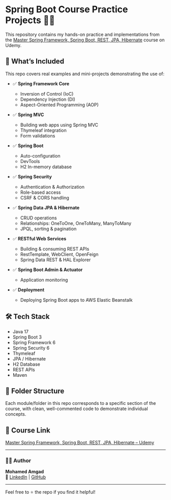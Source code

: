 # Spring Boot Course Practice Projects 🧑‍💻

This repository contains my hands-on practice and implementations from the [Master Spring Framework, Spring Boot, REST, JPA, Hibernate](https://www.udemy.com/course/spring-springboot-jpa-hibernate-zero-to-master) course on Udemy.

## 🧩 What’s Included

This repo covers real examples and mini-projects demonstrating the use of:

- ✅ **Spring Framework Core**
  - Inversion of Control (IoC)
  - Dependency Injection (DI)
  - Aspect-Oriented Programming (AOP)

- ✅ **Spring MVC**
  - Building web apps using Spring MVC
  - Thymeleaf integration
  - Form validations

- ✅ **Spring Boot**
  - Auto-configuration
  - DevTools
  - H2 In-memory database

- ✅ **Spring Security**
  - Authentication & Authorization
  - Role-based access
  - CSRF & CORS handling

- ✅ **Spring Data JPA & Hibernate**
  - CRUD operations
  - Relationships: OneToOne, OneToMany, ManyToMany
  - JPQL, sorting & pagination

- ✅ **RESTful Web Services**
  - Building & consuming REST APIs
  - RestTemplate, WebClient, OpenFeign
  - Spring Data REST & HAL Explorer

- ✅ **Spring Boot Admin & Actuator**
  - Application monitoring

- ✅ **Deployment**
  - Deploying Spring Boot apps to AWS Elastic Beanstalk

## 🛠 Tech Stack

- Java 17  
- Spring Boot 3  
- Spring Framework 6  
- Spring Security 6  
- Thymeleaf  
- JPA / Hibernate  
- H2 Database  
- REST APIs  
- Maven

## 📁 Folder Structure

Each module/folder in this repo corresponds to a specific section of the course, with clean, well-commented code to demonstrate individual concepts.

## 🔗 Course Link

[Master Spring Framework, Spring Boot, REST, JPA, Hibernate – Udemy](https://www.udemy.com/course/spring-springboot-jpa-hibernate-zero-to-master)

---

### 👨‍💻 Author

**Mohamed Amgad**  
📧 [LinkedIn](https://www.linkedin.com/in/mohamed-amgad-mohamed/) | [GitHub](https://github.com/mohamedamgad200)

---

Feel free to ⭐ the repo if you find it helpful!

